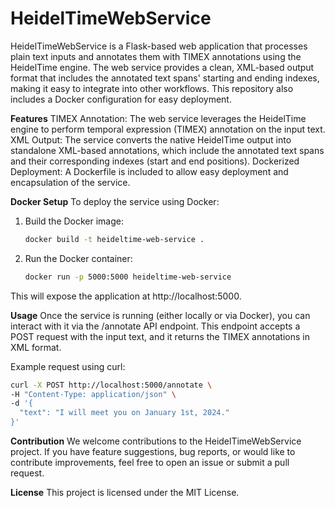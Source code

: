 # HeidelTimeWebService
HeidelTimeWebService is a Flask-based web application that processes plain text inputs and annotates them with TIMEX annotations using the HeidelTime engine. The web service provides a clean, XML-based output format that includes the annotated text spans' starting and ending indexes, making it easy to integrate into other workflows. This repository also includes a Docker configuration for easy deployment.

**Features**
TIMEX Annotation: The web service leverages the HeidelTime engine to perform temporal expression (TIMEX) annotation on the input text.
XML Output: The service converts the native HeidelTime output into standalone XML-based annotations, which include the annotated text spans and their corresponding indexes (start and end positions).
Dockerized Deployment: A Dockerfile is included to allow easy deployment and encapsulation of the service.

**Docker Setup**
To deploy the service using Docker:

1. Build the Docker image:
   ```bash
   docker build -t heideltime-web-service .
3. Run the Docker container:
   ```bash
   docker run -p 5000:5000 heideltime-web-service

This will expose the application at http://localhost:5000.


**Usage**
Once the service is running (either locally or via Docker), you can interact with it via the /annotate API endpoint. This endpoint accepts a POST request with the input text, and it returns the TIMEX annotations in XML format.

Example request using curl:
  ```bash
  curl -X POST http://localhost:5000/annotate \
  -H "Content-Type: application/json" \
  -d '{
    "text": "I will meet you on January 1st, 2024."
  }'
```
**Contribution**
We welcome contributions to the HeidelTimeWebService project. If you have feature suggestions, bug reports, or would like to contribute improvements, feel free to open an issue or submit a pull request.

**License**
This project is licensed under the MIT License.
